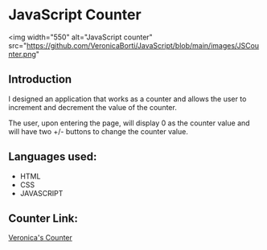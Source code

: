 # JavaScript Counter 
<img width="550" alt="JavaScript counter" src="https://github.com/VeronicaBorti/JavaScript/blob/main/images/JSCounter.png"
## Introduction

I designed an application that works as a counter and allows the user to increment and decrement the value of the counter.

The user, upon entering the page, will display 0 as the counter value and will have two +/- buttons to change the counter value.

## Languages used:

<ul>
  <li>HTML </li>
  <li>CSS</li>
  <li>JAVASCRIPT</li>
</ul>

## Counter Link:

<a href="https://veronicabortignoncounter.netlify.app/ ">Veronica's Counter</a>



